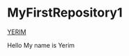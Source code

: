 # MyFirstRepository1

[YERIM](https://github.com/18137056Yerim)

Hello My name is Yerim

<img width="" height="./png/dog.png"></img>
